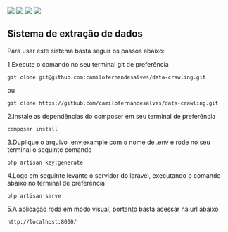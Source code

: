 ![](https://img.shields.io/badge/PHP-7.1-blue.svg) ![](https://img.shields.io/badge/Laravel-5.3-orange.svg) ![](https://img.shields.io/badge/Composer-1.0-yellow.svg) ![](https://img.shields.io/badge/status-Completed-green.svg) 


## Sistema de extração de dados

Para usar este sistema basta seguir os passos abaixo:

1.Execute o comando no seu terminal git de preferência

`git clone git@github.com:camilofernandesalves/data-crawling.git`

ou

`git clone https://github.com/camilofernandesalves/data-crawling.git`

2.Instale as dependências do composer em seu terminal de preferência

`composer install`

3.Duplique o arquivo .env.example com o nome de .env e rode no seu terminal o seguinte comando

`php artisan key:generate`

4.Logo em seguinte levante o servidor do laravel, executando o comando abaixo no terminal de preferência

`php artisan serve`

5.A aplicação roda em modo visual, portanto basta acessar na url abaixo

`http://localhost:8000/`
